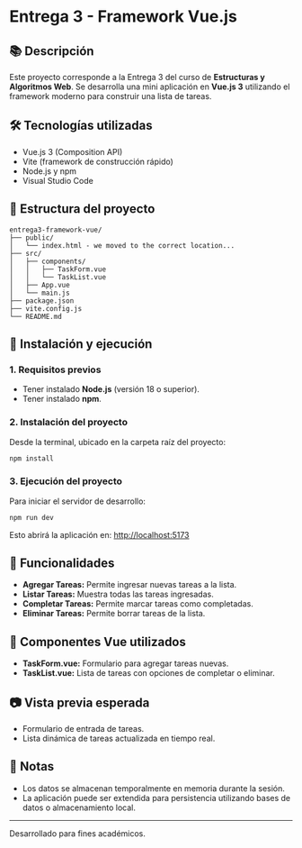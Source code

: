 # Entrega 3 - Framework Vue.js

## 📚 Descripción
Este proyecto corresponde a la Entrega 3 del curso de **Estructuras y Algoritmos Web**.
Se desarrolla una mini aplicación en **Vue.js 3** utilizando el framework moderno para construir una lista de tareas.

## 🛠 Tecnologías utilizadas
- Vue.js 3 (Composition API)
- Vite (framework de construcción rápido)
- Node.js y npm
- Visual Studio Code

## 📁 Estructura del proyecto
```
entrega3-framework-vue/
├── public/
│   └── index.html - we moved to the correct location...
├── src/
│   ├── components/
│   │   ├── TaskForm.vue
│   │   └── TaskList.vue
│   ├── App.vue
│   └── main.js
├── package.json
├── vite.config.js
└── README.md
```

## 🚀 Instalación y ejecución

### 1. Requisitos previos
- Tener instalado **Node.js** (versión 18 o superior).
- Tener instalado **npm**.

### 2. Instalación del proyecto
Desde la terminal, ubicado en la carpeta raíz del proyecto:
```bash
npm install
```

### 3. Ejecución del proyecto
Para iniciar el servidor de desarrollo:
```bash
npm run dev
```

Esto abrirá la aplicación en:
[http://localhost:5173](http://localhost:5173)

## 📄 Funcionalidades
- **Agregar Tareas:** Permite ingresar nuevas tareas a la lista.
- **Listar Tareas:** Muestra todas las tareas ingresadas.
- **Completar Tareas:** Permite marcar tareas como completadas.
- **Eliminar Tareas:** Permite borrar tareas de la lista.

## 🧩 Componentes Vue utilizados
- **TaskForm.vue:** Formulario para agregar tareas nuevas.
- **TaskList.vue:** Lista de tareas con opciones de completar o eliminar.

## 📷 Vista previa esperada
- Formulario de entrada de tareas.
- Lista dinámica de tareas actualizada en tiempo real.

## 📌 Notas
- Los datos se almacenan temporalmente en memoria durante la sesión.
- La aplicación puede ser extendida para persistencia utilizando bases de datos o almacenamiento local.

---

Desarrollado para fines académicos.
